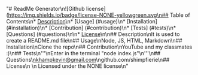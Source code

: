 "# ReadMe Generator\n![Github license](https://img.shields.io/badge/license-NONE-yellowgreen.svg\n## Table of Contents\n* [Description](#description)\n* [Usage] (#usage)\n* [Installation] (#installation)\n* [Contribution] (#contribution)\n* [Tests] (#tests)\n* [Questions] (#questions)\n\n* [License](#license)\n\n## Description\nIt is used to create a README.md file\n## Usage\nNode, JS, HTML, Markdown\n## Installation\nClone the repo\n## Contribution\nYouTube and my classmates :)\n## Tests\n'''\nEnter in the terminal \"node index.js\"\n'''\n## Questions\nkhampkevin@gmail.com\ngithub.com/shimpfierie\n## License\n    \n    Licensed under the NONE license\n"